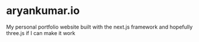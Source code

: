# aryankumar.io

My personal portfolio website built with the next.js framework and hopefully three.js if I can make it work
